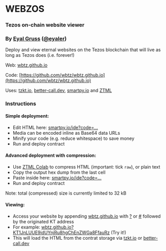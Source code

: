 # WEBZOS

### Tezos on-chain website viewer

### By [Eyal Gruss](https://eyalgruss.com) ([@eyaler](https://twitter.com/eyaler))

Deploy and view eternal websites on the Tezos blockchain that will live as long as Tezos does (i.e. forever!)

Web: [wbtz.github.io](https://wbtz.github.io)

Code: [https://github.com/wbtz/wbtz.github.io](https://github.com/wbtz/wbtz.github.io)

Uses: [tzkt.io](https://tzkt.io), [better-call.dev](https://better-call.dev), [smartpy.io](https://smartpy.io) and [ZTML](https://github.com/eyaler/ztml)

### Instructions

#### Simple deployment:
- Edit HTML here: [smartpy.io/ide?code=...](https://smartpy.io/ide?code=eJxNUEFOwzAQvEfKH5aTbSGFO2orRDCCS4PaoKpcLDdxwJJjW9nlUF6P3RDR9cU7s57ZsR1jmAhw1BPFM2gEjGWRT@c0IhzM6Scgx1jVwdOkOxL3ZQGpejOAUtZbUoqjccNC5Pqi0cEaJsZYWaxunpq6Pb7JjG5ST5ac2Rzk40ezX93NXVnUzbaV2xaaZzg27ztI_P61lfAid7IsLkqLfLarsnVe7Jusw@p0JoMqDAppsv6TZ68q3yMXQsyR7ACMzBidTrMMfCCwPoXwejRK_a3_kCR136s0QpzN@Zn4z3zBr7NiCpreZFxhZ7yebODimr9dL_@Y4F_bfGpD)
- Media can be encoded inline as Base64 data URLs
- Minify your code (e.g. reduce whitespace) to save money
- Run and deploy contract

#### Advanced deployment with compression:
- Use [ZTML Colab](https://bit.ly/ztml1) to compress HTML (important: tick `raw`), or plain text 
- Copy the output hex dump from the last cell
- Paste inside here: [smartpy.io/ide?code=...](https://smartpy.io/ide?code=eJxNkE1rAkEMhu@C_yG3maGw9FwQLP1aoVaxK7anMO7O4sDOB5Mc1F_vTO2iye1N8uZJrIshMZDTieMJNAHF6aRkO2gi2Jn9OZCkWL0Ez0m3rJ6mE8jRmR4QrbeMKMkM_VgocWA34MEcYQaifvuB1@1yDat3@F1tN1A3y0_4bp43zeLrA3aLpobHo7gNF7OqGJe1@xMbkqNfRZxslEqpK6TtQbBxcdC5S4APDNZnLK@dQfwHmmcb3XWYW1iK60VC3a740@_pKWPnmaIjtcbrZINU9_WH2fiZLF8AtjZcnQ--)
- Run and deploy contract

Note: total (compressed) size is currently limited to 32 kB

#### Viewing:
- Access your website by appending [wbtz.github.io](https://wbtz.github.io) with [?]() or [#]() followed by the originated KT address
- For example: [wbtz.github.io?KT1JnLUUE9idUYnjRu8hgChEnZWGa8FfauRz](https://wbtz.github.io?KT1JnLUUE9idUYnjRu8hgChEnZWGa8FfauRz) (Try it!)
- This will load the HTML from the contrat storage via [tzkt.io](https://tzkt.io/KT1JnLUUE9idUYnjRu8hgChEnZWGa8FfauRz/storage) or [better-call.dev](https://better-call.dev/mainnet/KT1JnLUUE9idUYnjRu8hgChEnZWGa8FfauRz/storage)
